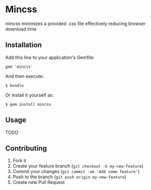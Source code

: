 # Mincss

mincss minimizes a provided .css file effectively reducing browser download time

## Installation

Add this line to your application's Gemfile:

    gem 'mincss'

And then execute:

    $ bundle

Or install it yourself as:

    $ gem install mincss

## Usage

TODO

## Contributing

1. Fork it
2. Create your feature branch (`git checkout -b my-new-feature`)
3. Commit your changes (`git commit -am 'Add some feature'`)
4. Push to the branch (`git push origin my-new-feature`)
5. Create new Pull Request
